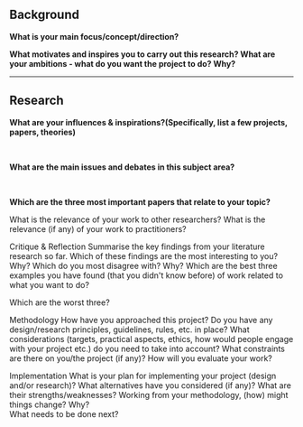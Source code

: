 ## Background
**What is your main focus/concept/direction?**


**What motivates and inspires you to carry out this research?
What are your ambitions - what do you want the project to do? Why?**

---

## Research

**What are your influences & inspirations?(Specifically, list a few projects, papers, theories)**

<br/>


**What are the main issues and debates in this subject area?**

<br/>

**Which are the three most important papers that relate to your topic?**

What is the relevance of your work to other researchers?
What is the relevance (if any) of your work to practitioners?

Critique & Reflection
Summarise the key findings from your literature research so far.
Which of these findings are the most interesting to you? Why?
Which do you most disagree with? Why?
Which are the best three examples you have found (that you didn't know before) of work related to what you want to do?

Which are the worst three?

Methodology
How have you approached this project? 
Do you have any design/research principles, guidelines, rules, etc. in place? 
What considerations (targets, practical aspects, ethics, how would people engage with your project etc.) do you need to take into account?
What constraints are there on you/the project (if any)?
How will you evaluate your work?

Implementation
What is your plan for implementing your project (design and/or research)?
What alternatives have you considered (if any)? What are their strengths/weaknesses? 
Working from your methodology, (how) might things change? Why?  
What needs to be done next? 